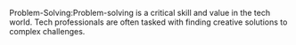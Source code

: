 Problem-Solving:Problem-solving is a critical skill and value in the tech world. Tech professionals are often tasked with finding creative solutions to complex challenges.
